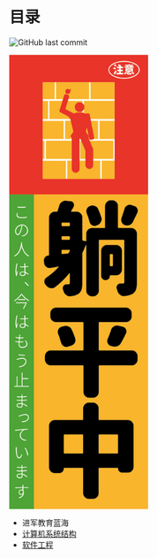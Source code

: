 # 目录

![GitHub last commit](https://img.shields.io/github/last-commit/BakaNetwork/computerArchitecture)

<img align = "center" src = "计算机系统结构.assets/608a5e682f19f.jpg" width="50%" height="50%" alt="不要停下来啊！！！！"></img>

- 进军教育蓝海
- [计算机系统结构](https://bakanetwork.github.io/ComputerArchitecture/#/计算机系统结构.md)
- [软件工程](https://bakanetwork.github.io/ComputerArchitecture/#/极限复习eXtremeReviewing.md)
